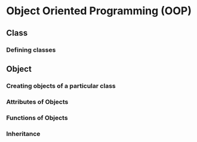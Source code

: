 # Object Oriented Programming (OOP)

## Class
### Defining classes


## Object
### Creating objects of a particular class

### Attributes of Objects
### Functions of Objects

### Inheritance